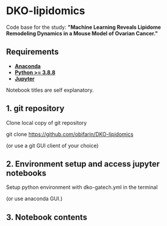 # DKO-lipidomics
 
Code base for the study: **"Machine Learning Reveals Lipidome Remodeling Dynamics in a Mouse Model of Ovarian Cancer."**

## Requirements

- __[Anaconda](https://www.anaconda.com/)__
- __[Python >= 3.8.8](https://www.python.org/downloads/)__
- __[Jupyter](https://jupyter.org/install)__

Notebook titles are self explanatory. 


## 1. git repository

Clone local copy of git repository

git clone https://github.com/obifarin/DKO-lipidomics

(or use a git GUI client of your choice)

## 2. Environment setup and access jupyter notebooks
Setup python environment with dko-gatech.yml in the terminal 

(or use anaconda GUI.)


## 3. Notebook contents

